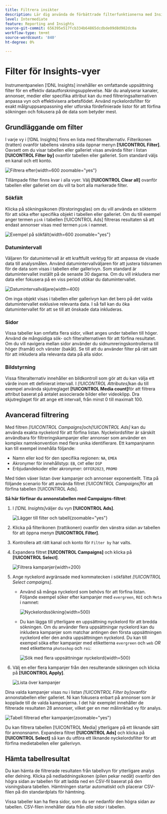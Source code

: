 ```yaml
---
title: Filtrera insikter
description: Lär dig använda de förbättrade filterfunktionerna med Insights.
level: Intermediate
feature: Reporting and Insights
source-git-commit: 656395e517fcb334b64865dcdbde09d8d982dc0a
workflow-type: tm+mt
source-wordcount: '840'
ht-degree: 0%

---
```


# Filter för Insights-vyer

Instrumentpanelen [!DNL Insights] innehåller en omfattande uppsättning filter för en effektiv datautforskningsupplevelse. När du analyserar kanaler, annonser, medier eller specifika attribut kan du med filtreringsalternativen anpassa vyn och effektivisera arbetsflödet. Använd nyckelordsfilter för exakt målgruppsanpassning eller utforska fördefinierade listor för att förfina sökningen och fokusera på de data som betyder mest.

## Grundläggande om filter

I varje vy i [!DNL Insights] finns en lista med filteralternativ. Filterikonen (tratten) ovanför tabellens vänstra sida öppnar menyn **[!UICONTROL Filter]**. Oavsett om du visar tabellen eller galleriet visas använda filter i listan **[!UICONTROL Filter by]** ovanför tabellen eller galleriet. Som standard väljs en kanal och ett konto.

![Filtrera efter](/help/assets/insights-filter-by.png "Filtrera efter"){width=600 zoomable="yes"}

Tillämpade filter finns kvar i alla vyer. Välj **[!UICONTROL Clear all]** ovanför tabellen eller galleriet om du vill ta bort alla markerade filter.

### Sökfält

Klicka på sökningsikonen (förstoringsglas) om du vill använda en sökterm för att söka efter specifika objekt i tabellen eller galleriet. Om du till exempel anger termen `pink` i tabellen [!UICONTROL Ads] filtreras resultaten så att endast annonser visas med termen `pink` i namnet.

![Exempel på sökfält](/help/assets/insights-search.png "Sök efter annonser med rosa"){width=600 zoomable="yes"}

### Datumintervall

Väljaren för datumintervall är ett kraftfullt verktyg för att anpassa de visade data till analysmålen. Använd datumintervallväljaren för att justera tidsramen för de data som visas i tabellen eller gallerivyn. Som standard är datumintervallet inställt på de senaste 30 dagarna. Om du vill inkludera mer data eller fokusera på en viss period utökar du datumintervallet.

![Datumintervallväljare](/help/assets/insights-date-range.png "Välj ett datumintervall"){width=400}

Om inga objekt visas i tabellen eller gallerivyn kan det bero på det valda datumintervallet exklusive relevanta data. I så fall kan du öka datumintervallet för att se till att önskade data inkluderas.

### Sidor

Vissa tabeller kan omfatta flera sidor, vilket anges under tabellen till höger. Använd de mångsidiga sök- och filteralternativen för att förfina resultatet. Om du vill navigera mellan sidor använder du sidnumreringskontrollerna till höger (framåt) och vänster (bakåt). Se till att du använder filter på rätt sätt för att inkludera alla relevanta data på alla sidor.

### Bildstyrning

Vissa filteralternativ innehåller en bildkontroll som gör att du kan välja ett värde inom ett definierat intervall. I _[!UICONTROL Attributes]_&#x200B;kan du till exempel använda skjutreglaget **[!UICONTROL Media count]**&#x200B;för att filtrera attribut baserat på antalet associerade bilder eller videoklipp. Dra skjutreglaget för att ange ett intervall, från minst 0 till maximalt 100.

## Avancerad filtrering

Med filtren _[!UICONTROL Campaigns]_&#x200B;och&#x200B;_[!UICONTROL Ads]_ kan du använda exakta nyckelord för att förfina listan. Nyckelordsfilter är särskilt användbara för filtreringskampanjer eller annonser som använder en komplex namnkonvention med flera unika identifierare. Ett kampanjnamn kan till exempel innehålla följande:

- Namn eller kod för den specifika regionen: `NA`, `EMEA`
- Akronymer för innehållstyp: `EB`, `CHT` eller `DSP`
- Erbjudandekoder eller akronymer: `OFFER2023`, `PROMO`

Med tiden växer listan över kampanjer och annonser exponentiellt. Titta på följande scenario för att använda filtret _[!UICONTROL Campaigns]_&#x200B;för att förfina tabellen [!UICONTROL Ads].

**Så här förfinar du annonstabellen med Campaigns-filtret**:

1. I _[!DNL Insights]_&#x200B;väljer du vyn **[!UICONTROL Ads]**.

   ![Lägger till filter och tabell](/help/assets/insights-ads-filter.png "Lägger till vy med filterlista"){zoomable="yes"}

1. Klicka på filterikonen (trattikonen) ovanför den vänstra sidan av tabellen för att öppna menyn **[!UICONTROL Filter]**.

1. Kontrollera att rätt kanal och konto för `Filter by` har valts.

1. Expandera filtret **[!UICONTROL Campaigns]** och klicka på **[!UICONTROL Select]**.

   ![Filtrera kampanjer](/help/assets/insights-filter-campaigns-expand.png "Utöka kampanjfilter"){width=200}

1. Ange nyckelord avgränsade med kommatecken i sökfältet _[!UICONTROL Select campaigns]_.

   - Använd så många nyckelord som behövs för att förfina listan. Följande exempel söker efter kampanjer med `evergreen`, `ROI` och `Meta` i namnet:

     ![Nyckelordssökning](/help/assets/insights-select-campaigns-keywords.png "Ange nyckelord för att söka efter kampanjnamn"){width=500}

   - Du kan lägga till ytterligare en uppsättning nyckelord för att bredda sökningen. Om du använder flera uppsättningar nyckelord kan du inkludera kampanjer som matchar antingen den första uppsättningen nyckelord eller den andra uppsättningen nyckelord. Du kan till exempel söka efter kampanjer med etiketterna `evergreen` och `web` _OR_ med etiketterna `photoshop` och `roi`:

     ![Sök med flera uppsättningar nyckelord](/help/assets/insights-advanced-or.png "Sök efter kampanjnamn med flera uppsättningar nyckelord"){width=500}

1. Välj en eller flera kampanjer från den resulterande sökningen och klicka på **[!UICONTROL Apply]**.

   ![Lista över kampanjer](/help/assets/insights-select-campaigns-list.png "Välj kampanjer att inkludera")

Dina valda kampanjer visas nu i listan _[!UICONTROL Filter by]_&#x200B;ovanför annonstabellen eller galleriet. Ni kan fokusera enbart på annonser som är kopplade till de valda kampanjerna. I det här exemplet innehåller de filtrerade resultaten 28 annonser, vilket ger en mer målinriktad vy för analys.

![Tabell filtrerad efter kampanjer](/help/assets/insights-filter-by-campaigns.png "Tabell med kampanjfilter"){zoomable="yes"}

Du kan filtrera tabellen [!UICONTROL Media] ytterligare på ett liknande sätt för annonsnamn. Expandera filtret **[!UICONTROL Ads]** och klicka på **[!UICONTROL Select]** så kan du utföra ett liknande nyckelordsfilter för att förfina medietabellen eller gallerivyn.

## Hämta tabellresultat

Du kan hämta de filtrerade resultaten från tabellvyn för ytterligare analys eller delning. Klicka på nedladdningsikonen (pilen pekar nedåt) ovanför den högra sidan av tabellen för att ladda ned en CSV-fil baserat på den visningsbara tabellen. Hämtningen startar automatiskt och placerar CSV-filen på din standardplats för hämtning.

Vissa tabeller kan ha flera sidor, som du ser nedanför den högra sidan av tabellen. CSV-filen innehåller data från _alla_ sidor i tabellen.
